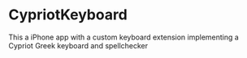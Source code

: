 # CypriotKeyboard

This a iPhone app with a custom keyboard extension implementing a Cypriot Greek keyboard and spellchecker

